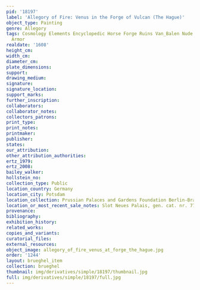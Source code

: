 ```yaml
---
pid: '18197'
label: 'Allegory of Fire: Venus in the Forge of Vulcan (The Hague)'
object_type: Painting
genre: Allegory
tags: Cosmology Elements Encyclopedic Horse Forge Ruins Van_Balen Nude Putti Landscape
  Armor
realdate: '1608'
height_cm: 
width_cm: 
diameter_cm: 
plate_dimensions: 
support: 
drawing_medium: 
signature: 
signature_location: 
support_marks: 
further_inscription: 
collaborators: 
collaborator_notes: 
collectors_patrons: 
print_type: 
print_notes: 
printmaker: 
publisher: 
states: 
our_attribution: 
other_attribution_authorities: 
ertz_1979: 
ertz_2008: 
bailey_walker: 
hollstein_no: 
collection_type: Public
location_country: Germany
location_city: Potsdam
location_collection: Prussian Palaces and Gardens Foundation Berlin-Brandenburg
location_or_most_recent_sale_notes: Slot Neues Palais, gen. cat. nr. 7717
provenance: 
bibliography: 
exhibition_history: 
related_works: 
copies_and_variants: 
curatorial_files: 
external_resources: 
object_image: allegory_of_fire_venus_at_forge_the_hague.jpg
order: '1244'
layout: brueghel_item
collection: brueghel
thumbnail: img/derivatives/simple/18197/thumbnail.jpg
full: img/derivatives/simple/18197/full.jpg
---
```

